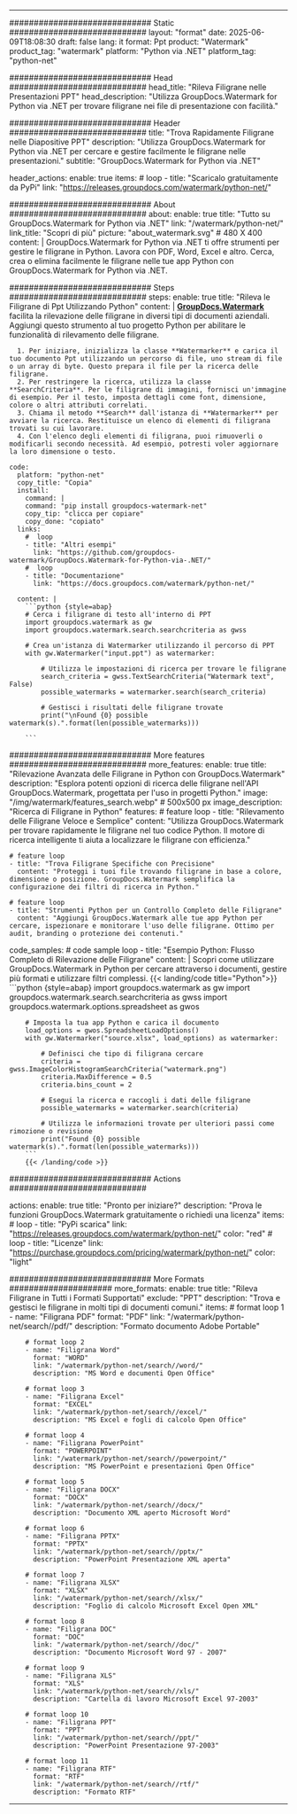 
---
############################# Static ############################
layout: "format"
date:  2025-06-09T18:08:30
draft: false
lang: it
format: Ppt
product: "Watermark"
product_tag: "watermark"
platform: "Python via .NET"
platform_tag: "python-net"

############################# Head ############################
head_title: "Rileva Filigrane nelle Presentazioni PPT"
head_description: "Utilizza GroupDocs.Watermark for Python via .NET per trovare filigrane nei file di presentazione con facilità."

############################# Header ############################
title: "Trova Rapidamente Filigrane nelle Diapositive PPT" 
description: "Utilizza GroupDocs.Watermark for Python via .NET per cercare e gestire facilmente le filigrane nelle presentazioni."
subtitle: "GroupDocs.Watermark for Python via .NET" 

header_actions:
  enable: true
  items:
    #  loop
    - title: "Scaricalo gratuitamente da PyPi"
      link: "https://releases.groupdocs.com/watermark/python-net/"
      
############################# About ############################
about:
    enable: true
    title: "Tutto su GroupDocs.Watermark for Python via .NET"
    link: "/watermark/python-net/"
    link_title: "Scopri di più"
    picture: "about_watermark.svg" # 480 X 400
    content: |
       GroupDocs.Watermark for Python via .NET ti offre strumenti per gestire le filigrane in Python. Lavora con PDF, Word, Excel e altro. Cerca, crea o elimina facilmente le filigrane nelle tue app Python con GroupDocs.Watermark for Python via .NET.

############################# Steps ############################
steps:
    enable: true
    title: "Rileva le Filigrane di Ppt Utilizzando Python"
    content: |
      **[GroupDocs.Watermark](https://products.groupdocs.com/watermark/python-net/)** facilita la rilevazione delle filigrane in diversi tipi di documenti aziendali. Aggiungi questo strumento al tuo progetto Python per abilitare le funzionalità di rilevamento delle filigrane.
      
      1. Per iniziare, inizializza la classe **Watermarker** e carica il tuo documento Ppt utilizzando un percorso di file, uno stream di file o un array di byte. Questo prepara il file per la ricerca delle filigrane.
      2. Per restringere la ricerca, utilizza la classe **SearchCriteria**. Per le filigrane di immagini, fornisci un'immagine di esempio. Per il testo, imposta dettagli come font, dimensione, colore o altri attributi correlati.
      3. Chiama il metodo **Search** dall'istanza di **Watermarker** per avviare la ricerca. Restituisce un elenco di elementi di filigrana trovati su cui lavorare.
      4. Con l'elenco degli elementi di filigrana, puoi rimuoverli o modificarli secondo necessità. Ad esempio, potresti voler aggiornare la loro dimensione o testo.
   
    code:
      platform: "python-net"
      copy_title: "Copia"
      install:
        command: |
        command: "pip install groupdocs-watermark-net"
        copy_tip: "clicca per copiare"
        copy_done: "copiato"
      links:
        #  loop
        - title: "Altri esempi"
          link: "https://github.com/groupdocs-watermark/GroupDocs.Watermark-for-Python-via-.NET/"
        #  loop
        - title: "Documentazione"
          link: "https://docs.groupdocs.com/watermark/python-net/"
          
      content: |
        ```python {style=abap}
        # Cerca i filigrane di testo all'interno di PPT
        import groupdocs.watermark as gw
        import groupdocs.watermark.search.searchcriteria as gwss

        # Crea un'istanza di Watermarker utilizzando il percorso di PPT
        with gw.Watermarker("input.ppt") as watermarker:

            # Utilizza le impostazioni di ricerca per trovare le filigrane
            search_criteria = gwss.TextSearchCriteria("Watermark text", False)
            possible_watermarks = watermarker.search(search_criteria)

            # Gestisci i risultati delle filigrane trovate
            print("\nFound {0} possible watermark(s).".format(len(possible_watermarks)))
       
        ```  

############################# More features ############################
more_features:
  enable: true
  title: "Rilevazione Avanzata delle Filigrane in Python con GroupDocs.Watermark"
  description: "Esplora potenti opzioni di ricerca delle filigrane nell'API GroupDocs.Watermark, progettata per l'uso in progetti Python."
  image: "/img/watermark/features_search.webp" # 500x500 px
  image_description: "Ricerca di Filigrane in Python"
  features:
    # feature loop
    - title: "Rilevamento delle Filigrane Veloce e Semplice"
      content: "Utilizza GroupDocs.Watermark per trovare rapidamente le filigrane nel tuo codice Python. Il motore di ricerca intelligente ti aiuta a localizzare le filigrane con efficienza."

    # feature loop
    - title: "Trova Filigrane Specifiche con Precisione"
      content: "Proteggi i tuoi file trovando filigrane in base a colore, dimensione o posizione. GroupDocs.Watermark semplifica la configurazione dei filtri di ricerca in Python."

    # feature loop
    - title: "Strumenti Python per un Controllo Completo delle Filigrane"
      content: "Aggiungi GroupDocs.Watermark alle tue app Python per cercare, ispezionare e monitorare l'uso delle filigrane. Ottimo per audit, branding o protezione dei contenuti."
      
  code_samples:
    # code sample loop
    - title: "Esempio Python: Flusso Completo di Rilevazione delle Filigrane"
      content: |
        Scopri come utilizzare GroupDocs.Watermark in Python per cercare attraverso i documenti, gestire più formati e utilizzare filtri complessi.
        {{< landing/code title="Python">}}
        ```python {style=abap}
        import groupdocs.watermark as gw
        import groupdocs.watermark.search.searchcriteria as gwss
        import groupdocs.watermark.options.spreadsheet as gwos

        # Imposta la tua app Python e carica il documento
        load_options = gwos.SpreadsheetLoadOptions()
        with gw.Watermarker("source.xlsx", load_options) as watermarker:

            # Definisci che tipo di filigrana cercare
            criteria = gwss.ImageColorHistogramSearchCriteria("watermark.png")
            criteria.MaxDifference = 0.5
            criteria.bins_count = 2

            # Esegui la ricerca e raccogli i dati delle filigrane
            possible_watermarks = watermarker.search(criteria)

            # Utilizza le informazioni trovate per ulteriori passi come rimozione o revisione
            print("Found {0} possible watermark(s).".format(len(possible_watermarks)))        
        ```
        {{< /landing/code >}}


############################# Actions ############################

actions:
  enable: true
  title: "Pronto per iniziare?"
  description: "Prova le funzioni GroupDocs.Watermark gratuitamente o richiedi una licenza"
  items:
    #  loop
    - title: "PyPi scarica"
      link: "https://releases.groupdocs.com/watermark/python-net/"
      color: "red"
        #  loop
    - title: "Licenze"
      link: "https://purchase.groupdocs.com/pricing/watermark/python-net/"
      color: "light"


############################# More Formats #####################
more_formats:
    enable: true
    title: "Rileva Filigrane in Tutti i Formati Supportati"
    exclude: "PPT"
    description: "Trova e gestisci le filigrane in molti tipi di documenti comuni."
    items: 
        # format loop 1
        - name: "Filigrana PDF"
          format: "PDF"
          link: "/watermark/python-net/search//pdf/"
          description: "Formato documento Adobe Portable"

        # format loop 2
        - name: "Filigrana Word"
          format: "WORD"
          link: "/watermark/python-net/search//word/"
          description: "MS Word e documenti Open Office"
          
        # format loop 3
        - name: "Filigrana Excel"
          format: "EXCEL"
          link: "/watermark/python-net/search//excel/"
          description: "MS Excel e fogli di calcolo Open Office"

        # format loop 4
        - name: "Filigrana PowerPoint"
          format: "POWERPOINT"
          link: "/watermark/python-net/search//powerpoint/"
          description: "MS PowerPoint e presentazioni Open Office"

        # format loop 5
        - name: "Filigrana DOCX"
          format: "DOCX"
          link: "/watermark/python-net/search//docx/"
          description: "Documento XML aperto Microsoft Word"
          
        # format loop 6
        - name: "Filigrana PPTX"
          format: "PPTX"
          link: "/watermark/python-net/search//pptx/"
          description: "PowerPoint Presentazione XML aperta"
          
        # format loop 7
        - name: "Filigrana XLSX"
          format: "XLSX"
          link: "/watermark/python-net/search//xlsx/"
          description: "Foglio di calcolo Microsoft Excel Open XML"

        # format loop 8
        - name: "Filigrana DOC"
          format: "DOC"
          link: "/watermark/python-net/search//doc/"
          description: "Documento Microsoft Word 97 - 2007"

        # format loop 9
        - name: "Filigrana XLS"
          format: "XLS"
          link: "/watermark/python-net/search//xls/"
          description: "Cartella di lavoro Microsoft Excel 97-2003"

        # format loop 10
        - name: "Filigrana PPT"
          format: "PPT"
          link: "/watermark/python-net/search//ppt/"
          description: "PowerPoint Presentazione 97-2003"

        # format loop 11
        - name: "Filigrana RTF"
          format: "RTF"
          link: "/watermark/python-net/search//rtf/"
          description: "Formato RTF"

---